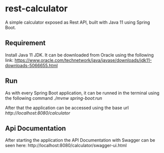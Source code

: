 # rest-calculator
A simple calculator exposed as Rest API, built with Java 11 using Spring Boot.

## Requirement
Install Java 11 JDK. It can be downloaded from Oracle using the following link: https://www.oracle.com/technetwork/java/javase/downloads/jdk11-downloads-5066655.html 

## Run
As with every Spring Boot application, it can be runned in the terminal using the following command *./mvnw spring-boot:run*

After that the application can be accessed using the base url *http://localhost:8080/calculator*

## Api Documentation
After starting the application the API Documentation with Swagger can be seen here: http://localhost:8080/calculator/swagger-ui.html


